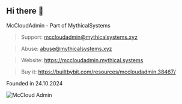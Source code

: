 ## Hi there 👋

McCloudAdmin - Part of MythicalSystems

> Support: mccloudadmin@mythicalsystems.xyz

> Abuse: abuse@mythicalsystems.xyz

> Website: https://mccloudadmin.mythical.systems

> Buy it: https://builtbybit.com/resources/mccloudadmin.38467/ 

Founded in 24.10.2024

![McCloud Admin](https://github.com/user-attachments/assets/1807f11b-a72d-46dd-842e-1ec3b9d89db3)

